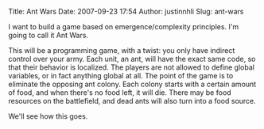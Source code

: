 Title: Ant Wars
Date: 2007-09-23 17:54
Author: justinnhli
Slug: ant-wars

I want to build a game based on emergence/complexity principles. I'm
going to call it Ant Wars.

This will be a programming game, with a twist: you only have indirect
control over your army. Each unit, an ant, will have the exact same
code, so that their behavior is localized. The players are not allowed
to define global variables, or in fact anything global at all. The point
of the game is to eliminate the opposing ant colony. Each colony starts
with a certain amount of food, and when there's no food left, it will
die. There may be food resources on the battlefield, and dead ants will
also turn into a food source.

We'll see how this goes.

